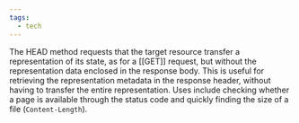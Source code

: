 ```yaml
---
tags:
  - tech
---
```

The HEAD method requests that the target resource transfer a representation of its state, as for a [[GET]] request, but without the representation data enclosed in the response body.
This is useful for retrieving the representation metadata in the response header, without having to transfer the entire representation.
Uses include checking whether a page is available through the status code and quickly finding the size of a file (`Content-Length`).